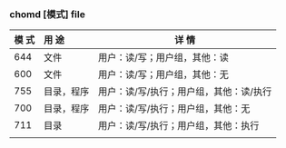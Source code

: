 ### chomd [模式] file

| 模 式 |   用 途   | 详 情 |
| :---- | :---- | ----- |
| 644 |文件| 用户：读/写；用户组，其他：读 |
| 600 |文件| 用户：读/写；用户组，其他：无 |
| 755 |目录，程序| 用户：读/写/执行；用户组，其他：读/执行 |
| 700 |目录，程序| 用户：读/写/执行；用户组，其他：无 |
| 711 |目录| 用户：读/写/执行；用户组，其他：执行 |
| ||  |

  